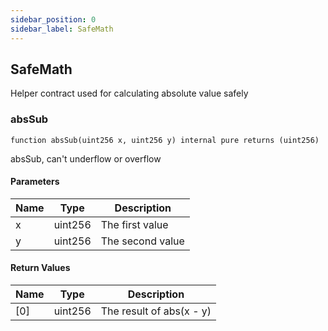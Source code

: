 ```yaml
---
sidebar_position: 0
sidebar_label: SafeMath
---
```


## SafeMath

Helper contract used for calculating absolute value safely

### absSub

```solidity
function absSub(uint256 x, uint256 y) internal pure returns (uint256)
```

absSub, can't underflow or overflow

#### Parameters

| Name | Type | Description |
| ---- | ---- | ----------- |
| x | uint256 | The first value |
| y | uint256 | The second value |

#### Return Values

| Name | Type | Description |
| ---- | ---- | ----------- |
| [0] | uint256 | The result of abs(x - y) |

